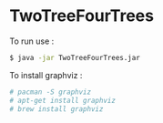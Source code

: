 # TwoTreeFourTrees

To run use :
```bash
$ java -jar TwoTreeFourTrees.jar
```

To install graphviz :
```bash
# pacman -S graphviz
# apt-get install graphviz
# brew install graphviz
```

